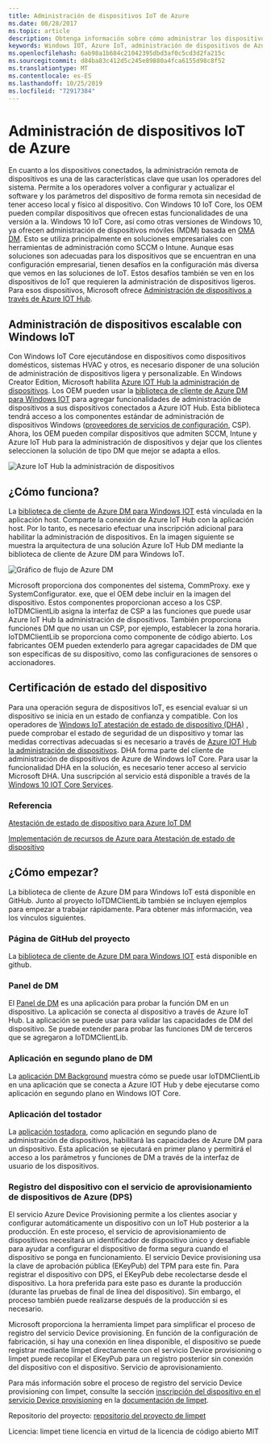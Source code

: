 ```yaml
---
title: Administración de dispositivos IoT de Azure
ms.date: 08/28/2017
ms.topic: article
description: Obtenga información sobre cómo administrar los dispositivos mediante la administración de dispositivos IoT de Azure y Windows IoT.
keywords: Windows IOT, Azure IoT, administración de dispositivos de Azure, administración de dispositivos
ms.openlocfilehash: 6ab98a1b684c21042395dbd3af0c5cd3d2fa215c
ms.sourcegitcommit: d84ba83c412d5c245e89880a4fca6155d98c8f52
ms.translationtype: MT
ms.contentlocale: es-ES
ms.lasthandoff: 10/25/2019
ms.locfileid: "72917384"
---
```

# <a name="azure-iot-device-management"></a>Administración de dispositivos IoT de Azure   

En cuanto a los dispositivos conectados, la administración remota de dispositivos es una de las características clave que usan los operadores del sistema. Permite a los operadores volver a configurar y actualizar el software y los parámetros del dispositivo de forma remota sin necesidad de tener acceso local y físico al dispositivo. Con Windows 10 IoT Core, los OEM pueden compilar dispositivos que ofrecen estas funcionalidades de una versión a la. Windows 10 IoT Core, así como otras versiones de Windows 10, ya ofrecen administración de dispositivos móviles (MDM) basada en [OMA DM](https://en.wikipedia.org/wiki/OMA_Device_Management). Esto se utiliza principalmente en soluciones empresariales con herramientas de administración como SCCM o Intune. Aunque esas soluciones son adecuadas para los dispositivos que se encuentran en una configuración empresarial, tienen desafíos en la configuración más diversa que vemos en las soluciones de IoT. Estos desafíos también se ven en los dispositivos de IoT que requieren la administración de dispositivos ligeros. Para esos dispositivos, Microsoft ofrece [Administración de dispositivos a través de Azure IOT Hub](https://docs.microsoft.com/azure/iot-hub/iot-hub-device-management-overview).    

## <a name="scalable-device-management-with-windows-iot"></a>Administración de dispositivos escalable con Windows IoT  

Con Windows IoT Core ejecutándose en dispositivos como dispositivos domésticos, sistemas HVAC y otros, es necesario disponer de una solución de administración de dispositivos ligera y personalizable. En Windows Creator Edition, Microsoft habilita [Azure IOT Hub la administración de dispositivos](https://docs.microsoft.com/azure/iot-hub/iot-hub-device-management-overview). Los OEM pueden usar la [biblioteca de cliente de Azure DM para Windows IOT](https://aka.ms/iot-core-azure-dm-client) para agregar funcionalidades de administración de dispositivos a sus dispositivos conectados a Azure IOT Hub. Esta biblioteca tendrá acceso a los componentes estándar de administración de dispositivos Windows ([proveedores de servicios de configuración](https://msdn.microsoft.com/windows/hardware/commercialize/customize/mdm/configuration-service-provider-reference), CSP).  Ahora, los OEM pueden compilar dispositivos que admiten SCCM, Intune y Azure IoT Hub para la administración de dispositivos y dejar que los clientes seleccionen la solución de tipo DM que mejor se adapta a ellos.   

![Azure IoT Hub la administración de dispositivos](../media/AzureIoTDM/azureDM.png) 

## <a name="how-does-it-work"></a>¿Cómo funciona?    

La [biblioteca de cliente de Azure DM para Windows IOT](https://aka.ms/iot-core-azure-dm-client) está vinculada en la aplicación host. Comparte la conexión de Azure IoT Hub con la aplicación host. Por lo tanto, es necesario efectuar una inscripción adicional para habilitar la administración de dispositivos. En la imagen siguiente se muestra la arquitectura de una solución Azure IoT Hub DM mediante la biblioteca de cliente de Azure DM para Windows IoT.     

![Gráfico de flujo de Azure DM](../media/AzureIoTDM/AzureDM-Architecture.png)    

Microsoft proporciona dos componentes del sistema, CommProxy. exe y SystemConfigurator. exe, que el OEM debe incluir en la imagen del dispositivo. Estos componentes proporcionan acceso a los CSP. IoTDMClientLib asigna la interfaz de CSP a las funciones que puede usar Azure IoT Hub la administración de dispositivos. También proporciona funciones DM que no usan un CSP, por ejemplo, establecer la zona horaria. IoTDMClientLib se proporciona como componente de código abierto. Los fabricantes OEM pueden extenderlo para agregar capacidades de DM que son específicas de su dispositivo, como las configuraciones de sensores o accionadores.  

## <a name="device-health-attestation"></a>Certificación de estado del dispositivo    
Para una operación segura de dispositivos IoT, es esencial evaluar si un dispositivo se inicia en un estado de confianza y compatible. Con los operadores de [Windows IoT atestación de estado de dispositivo (DHA)](https://github.com/ms-iot/iot-core-azure-dm-client/blob/master/docs/device-health-attestation.md) , puede comprobar el estado de seguridad de un dispositivo y tomar las medidas correctivas adecuadas si es necesario a través de [Azure IOT Hub la administración de dispositivos](https://github.com/ms-iot/iot-core-azure-dm-client/blob/master/README.md). DHA forma parte del cliente de administración de dispositivos de Azure de Windows IoT Core. Para usar la funcionalidad DHA en la solución, es necesario tener acceso al servicio Microsoft DHA. Una suscripción al servicio está disponible a través de la [Windows 10 IOT Core Services](https://docs.microsoft.com/windows-hardware/manufacture/iot/iotcoreservicesoverview). 

### <a name="reference"></a>Referencia   
[Atestación de estado de dispositivo para Azure IoT DM](https://github.com/ms-iot/iot-core-azure-dm-client/blob/master/docs/device-health-attestation.md)  

[Implementación de recursos de Azure para Atestación de estado de dispositivo](https://github.com/ms-iot/iot-core-azure-dm-client/blob/master/docs/dha-deploy.md#deploy-azure-resources-for-device-health-attestation)  


## <a name="how-to-get-started"></a>¿Cómo empezar?  

La biblioteca de cliente de Azure DM para Windows IoT está disponible en GitHub. Junto al proyecto IoTDMClientLib también se incluyen ejemplos para empezar a trabajar rápidamente. Para obtener más información, vea los vínculos siguientes.    

### <a name="project-github-page"></a>Página de GitHub del proyecto 

La [biblioteca de cliente de Azure DM para Windows IOT](https://aka.ms/iot-core-azure-dm-client) está disponible en github.  

### <a name="dm-dashboard"></a>Panel de DM    

El [Panel de DM](https://aka.ms/iot-core-azure-dm-client-dashboard) es una aplicación para probar la función DM en un dispositivo. La aplicación se conecta al dispositivo a través de Azure IoT Hub. La aplicación se puede usar para validar las capacidades de DM del dispositivo. Se puede extender para probar las funciones DM de terceros que se agregaron a IoTDMClientLib.    

### <a name="dm-background-application"></a>Aplicación en segundo plano de DM   

La [aplicación DM Background](https://aka.ms/iot-core-azure-dm-client-backgroundapp) muestra cómo se puede usar IoTDMClientLib en una aplicación que se conecta a Azure IOT Hub y debe ejecutarse como aplicación en segundo plano en Windows IOT Core.    

### <a name="toaster-application"></a>Aplicación del tostador 

La [aplicación tostadora](https://aka.ms/iot-core-azure-dm-client-toasterapp), como aplicación en segundo plano de administración de dispositivos, habilitará las capacidades de Azure DM para un dispositivo. Esta aplicación se ejecutará en primer plano y permitirá el acceso a los parámetros y funciones de DM a través de la interfaz de usuario de los dispositivos.   

### <a name="registering-your-device-with-the-azure-device-provision-service-dps"></a>Registro del dispositivo con el servicio de aprovisionamiento de dispositivos de Azure (DPS)   

El servicio Azure Device Provisioning permite a los clientes asociar y configurar automáticamente un dispositivo con un IoT Hub posterior a la producción. En este proceso, el servicio de aprovisionamiento de dispositivos necesitará un identificador de dispositivo único y desafiable para ayudar a configurar el dispositivo de forma segura cuando el dispositivo se ponga en funcionamiento. El servicio Device provisioning usa la clave de aprobación pública (EKeyPub) del TPM para este fin. Para registrar el dispositivo con DPS, el EKeyPub debe recolectarse desde el dispositivo. La hora preferida para este paso es durante la producción (durante las pruebas de final de línea del dispositivo). Sin embargo, el proceso también puede realizarse después de la producción si es necesario.   

Microsoft proporciona la herramienta limpet para simplificar el proceso de registro del servicio Device provisioning. En función de la configuración de fabricación, si hay una conexión en línea disponible, el dispositivo se puede registrar mediante limpet directamente con el servicio Device provisioning o limpet puede recopilar el EKeyPub para un registro posterior sin conexión del dispositivo con el dispositivo. Servicio de aprovisionamiento.  

Para más información sobre el proceso de registro del servicio Device provisioning con limpet, consulte la sección [inscripción del dispositivo en el servicio Device provisioning](https://github.com/ms-iot/azure-dm-client/blob/master/docs/limpet.md#setup-azure-cloud-resources) en la [documentación de limpet](https://github.com/ms-iot/azure-dm-client/blob/master/docs/limpet.md).    

Repositorio del proyecto: [repositorio del proyecto de limpet](https://github.com/ms-iot/azure-dm-client/)     


Licencia: limpet tiene licencia en virtud de la licencia de código abierto MIT   

